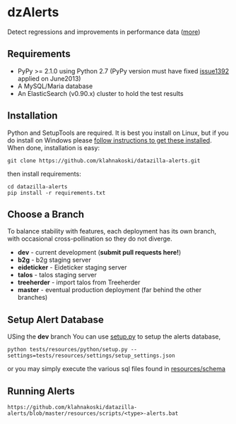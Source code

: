 
dzAlerts
========
Detect regressions and improvements in performance data ([more](https://wiki.mozilla.org/Auto-tools/Projects/Alerts))

Requirements
------------
  * PyPy >= 2.1.0 using Python 2.7  (PyPy version must have fixed [issue1392](https://bugs.pypy.org/issue1392) applied on June2013)
  * A MySQL/Maria database
  * An ElasticSearch (v0.90.x) cluster to hold the test results

Installation
------------
Python and SetupTools are required.  It is best you install on Linux, but if
you do install on Windows please [follow instructions to get these installed](https://github.com/klahnakoski/pyLibrary#windows-7-install-instructions-for-python).
When done, installation is easy:

    git clone https://github.com/klahnakoski/datazilla-alerts.git

then install requirements:

    cd datazilla-alerts
    pip install -r requirements.txt

Choose a Branch
---------------
To balance stability with features, each deployment has its own branch, with
occasional cross-pollination so they do not diverge.

  * **dev** - current development (**submit pull requests here!**)
  * **b2g** - b2g staging server
  * **eideticker** - Eideticker staging server
  * **talos** - talos staging server
  * **treeherder** - import talos from Treeherder
  * **master** - eventual production deployment (far behind the other branches)

Setup Alert Database
--------------------
USing the **dev** branch You can use [setup.py](tests/resources/python/setup.py) to setup the alerts database,

    python tests/resources/python/setup.py --settings=tests/resources/settings/setup_settings.json

or you may simply execute the various sql files found in [resources/schema](resources/schema)


Running Alerts
--------------

    https://github.com/klahnakoski/datazilla-alerts/blob/master/resources/scripts/<type>-alerts.bat
